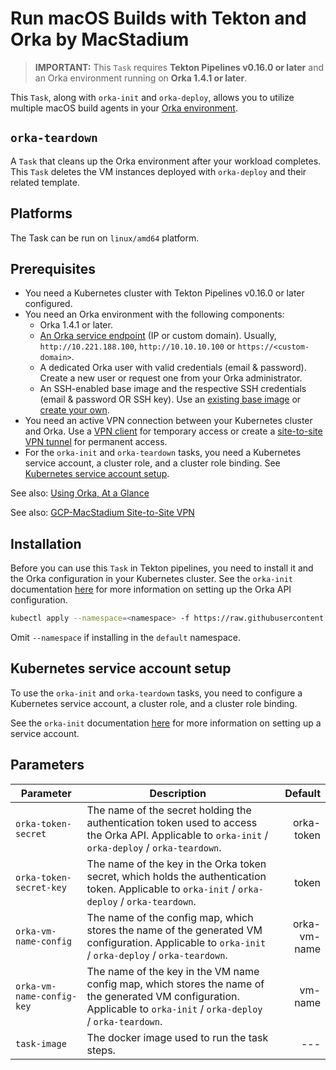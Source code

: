 # Run macOS Builds with Tekton and Orka by MacStadium

> **IMPORTANT:** This `Task` requires **Tekton Pipelines v0.16.0 or later** and an Orka environment running on **Orka 1.4.1 or later**.

This `Task`, along with `orka-init` and `orka-deploy`, allows you to utilize multiple macOS build agents in your [Orka environment](https://orkadocs.macstadium.com).

## `orka-teardown`

A `Task` that cleans up the Orka environment after your workload completes. This `Task` deletes the VM instances deployed with `orka-deploy` and their related template.

## Platforms

The Task can be run on `linux/amd64` platform.

## Prerequisites

* You need a Kubernetes cluster with Tekton Pipelines v0.16.0 or later configured.
* You need an Orka environment with the following components:
  * Orka 1.4.1 or later.
  * [An Orka service endpoint](https://orkadocs.macstadium.com/docs/endpoint-faqs#whats-the-orka-service-endpoint) (IP or custom domain). Usually, `http://10.221.188.100`, `http://10.10.10.100` or `https://<custom-domain>`.
  * A dedicated Orka user with valid credentials (email & password). Create a new user or request one from your Orka administrator.
  * An SSH-enabled base image and the respective SSH credentials (email & password OR SSH key). Use an [existing base image](https://orkadocs.macstadium.com/docs/existing-images-upload-management) or [create your own](https://orkadocs.macstadium.com/docs/creating-an-ssh-enabled-image).
* You need an active VPN connection between your Kubernetes cluster and Orka. Use a [VPN client](https://orkadocs.macstadium.com/docs/vpn-connect) for temporary access or create a [site-to-site VPN tunnel](https://orkadocs.macstadium.com/docs/aws-orka-connections) for permanent access.
* For the `orka-init` and `orka-teardown` tasks, you need a Kubernetes service account, a cluster role, and a cluster role binding. See [Kubernetes service account setup](#kubernetes-service-account-setup).

See also: [Using Orka, At a Glance](https://orkadocs.macstadium.com/docs/quick-start-introduction)

See also: [GCP-MacStadium Site-to-Site VPN](https://docs.macstadium.com/docs/google-cloud-setup)

## Installation

Before you can use this `Task` in Tekton pipelines, you need to install it and the Orka configuration in your Kubernetes cluster. See the `orka-init` documentation [here](https://github.com/tektoncd/catalog/blob/main/task/orka-init/0.1/README.md#installation) for more information on setting up the Orka API configuration.

```sh
kubectl apply --namespace=<namespace> -f https://raw.githubusercontent.com/tektoncd/catalog/task/orka-teardown/0.1/orka-teardown.yaml
```

Omit `--namespace` if installing in the `default` namespace.

## Kubernetes service account setup

To use the `orka-init` and `orka-teardown` tasks, you need to configure a Kubernetes service account, a cluster role, and a cluster role binding.

See the `orka-init` documentation [here](https://github.com/tektoncd/catalog/blob/main/task/orka-init/0.1/README.md#kubernetes-service-account-setup) for more information on setting up a service account.

## Parameters

| Parameter | Description | Default |
| --- | --- | ---: |
| `orka-token-secret` | The name of the secret holding the authentication token used to access the Orka API. Applicable to `orka-init` / `orka-deploy` / `orka-teardown`. | orka-token |
| `orka-token-secret-key` | The name of the key in the Orka token secret, which holds the authentication token. Applicable to `orka-init` / `orka-deploy` / `orka-teardown`. | token |
| `orka-vm-name-config` | The name of the config map, which stores the name of the generated VM configuration. Applicable to `orka-init` / `orka-deploy` / `orka-teardown`. | orka-vm-name |
| `orka-vm-name-config-key` | The name of the key in the VM name config map, which stores the name of the generated VM configuration. Applicable to `orka-init` / `orka-deploy` / `orka-teardown`. | vm-name |
| `task-image` | The docker image used to run the task steps. | --- |
